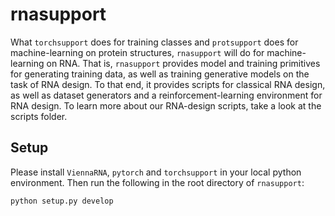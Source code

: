 # rnasupport

What `torchsupport` does for training classes and `protsupport` does for machine-learning on protein structures, `rnasupport` will do for machine-learning on RNA. That is, `rnasupport` provides model and training primitives for generating training data, as well as training generative models on the task of RNA design. To that end, it provides scripts for classical RNA design, as well as dataset generators and a reinforcement-learning environment for RNA design. To learn more about our RNA-design scripts, take a look at the scripts folder. 

## Setup

Please install `ViennaRNA`, `pytorch` and `torchsupport` in your local python environment. Then run the following in the root directory
of `rnasupport`:

```
python setup.py develop
```
